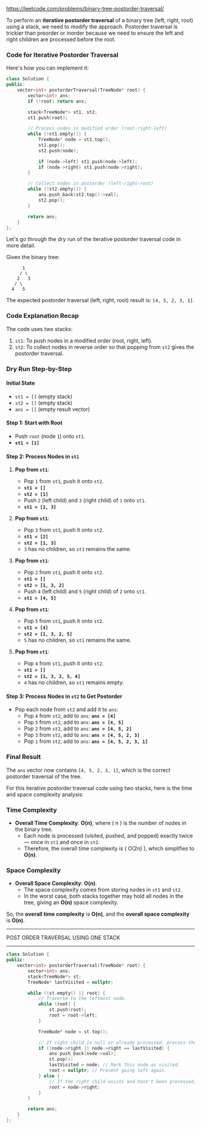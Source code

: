 https://leetcode.com/problems/binary-tree-postorder-traversal/

To perform an **iterative postorder traversal** of a binary tree (left, right, root) using a stack, we need to modify the approach. Postorder traversal is trickier than preorder or inorder because we need to ensure the left and right children are processed before the root.

### Code for Iterative Postorder Traversal

Here's how you can implement it:

```cpp
class Solution {
public:
    vector<int> postorderTraversal(TreeNode* root) {
        vector<int> ans;
        if (!root) return ans;

        stack<TreeNode*> st1, st2;
        st1.push(root);

        // Process nodes in modified order (root-right-left)
        while (!st1.empty()) {
            TreeNode* node = st1.top();
            st1.pop();
            st2.push(node);

            if (node->left) st1.push(node->left);
            if (node->right) st1.push(node->right);
        }

        // Collect nodes in postorder (left-right-root)
        while (!st2.empty()) {
            ans.push_back(st2.top()->val);
            st2.pop();
        }

        return ans;
    }
};
```

Let's go through the dry run of the iterative postorder traversal code in more detail.

Given the binary tree:

```
      1
     / \
    2   3
   / \
  4   5
```

The expected postorder traversal (left, right, root) result is: `[4, 5, 2, 3, 1]`.

### Code Explanation Recap
The code uses two stacks:
1. `st1`: To push nodes in a modified order (root, right, left).
2. `st2`: To collect nodes in reverse order so that popping from `st2` gives the postorder traversal.

### Dry Run Step-by-Step

#### Initial State
- `st1 = []` (empty stack)
- `st2 = []` (empty stack)
- `ans = []` (empty result vector)

#### Step 1: Start with Root
- Push `root` (node `1`) onto `st1`.
- **`st1 = [1]`**

#### Step 2: Process Nodes in `st1`
1. **Pop from `st1`**:
   - Pop `1` from `st1`, push it onto `st2`.
   - **`st1 = []`**
   - **`st2 = [1]`**
   - Push `2` (left child) and `3` (right child) of `1` onto `st1`.
   - **`st1 = [2, 3]`**

2. **Pop from `st1`**:
   - Pop `3` from `st1`, push it onto `st2`.
   - **`st1 = [2]`**
   - **`st2 = [1, 3]`**
   - `3` has no children, so `st1` remains the same.

3. **Pop from `st1`**:
   - Pop `2` from `st1`, push it onto `st2`.
   - **`st1 = []`**
   - **`st2 = [1, 3, 2]`**
   - Push `4` (left child) and `5` (right child) of `2` onto `st1`.
   - **`st1 = [4, 5]`**

4. **Pop from `st1`**:
   - Pop `5` from `st1`, push it onto `st2`.
   - **`st1 = [4]`**
   - **`st2 = [1, 3, 2, 5]`**
   - `5` has no children, so `st1` remains the same.

5. **Pop from `st1`**:
   - Pop `4` from `st1`, push it onto `st2`.
   - **`st1 = []`**
   - **`st2 = [1, 3, 2, 5, 4]`**
   - `4` has no children, so `st1` remains empty.

#### Step 3: Process Nodes in `st2` to Get Postorder
- Pop each node from `st2` and add it to `ans`:
  - Pop `4` from `st2`, add to `ans`: **`ans = [4]`**
  - Pop `5` from `st2`, add to `ans`: **`ans = [4, 5]`**
  - Pop `2` from `st2`, add to `ans`: **`ans = [4, 5, 2]`**
  - Pop `3` from `st2`, add to `ans`: **`ans = [4, 5, 2, 3]`**
  - Pop `1` from `st2`, add to `ans`: **`ans = [4, 5, 2, 3, 1]`**

### Final Result
The `ans` vector now contains `[4, 5, 2, 3, 1]`, which is the correct postorder traversal of the tree.

For this iterative postorder traversal code using two stacks, here is the time and space complexity analysis:

### Time Complexity
- **Overall Time Complexity**: **O(n)**, where \( n \) is the number of nodes in the binary tree.
  - Each node is processed (visited, pushed, and popped) exactly twice — once in `st1` and once in `st2`.
  - Therefore, the overall time complexity is \( O(2n) \), which simplifies to **O(n)**.

### Space Complexity
- **Overall Space Complexity**: **O(n)**.
  - The space complexity comes from storing nodes in `st1` and `st2`.
  - In the worst case, both stacks together may hold all nodes in the tree, giving an **O(n)** space complexity.
  
So, the **overall time complexity** is **O(n)**, and the **overall space complexity** is **O(n)**.

---

POST ORDER TRAVERSAL USING ONE STACK

---
```cpp
class Solution {
public:
    vector<int> postorderTraversal(TreeNode* root) {
        vector<int> ans;
        stack<TreeNode*> st;
        TreeNode* lastVisited = nullptr;

        while (!st.empty() || root) {
            // Traverse to the leftmost node.
            while (root) {
                st.push(root);
                root = root->left;
            }

            TreeNode* node = st.top();

            // If right child is null or already processed, process the current node.
            if (!node->right || node->right == lastVisited) {
                ans.push_back(node->val);
                st.pop();
                lastVisited = node; // Mark this node as visited.
                root = nullptr; // Prevent going left again.
            } else {
                // If the right child exists and hasn't been processed, move to the right child.
                root = node->right;
            }
        }

        return ans;
    }
};
```
